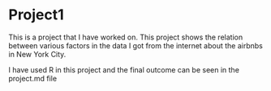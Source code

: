 # Project1

This is a project that I have worked on. 
This project shows the relation between various factors in the data I got from the internet about the airbnbs in New York City.

I have used R in this project and the final outcome can be seen in the project.md file
